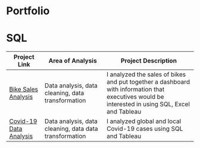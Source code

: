 # Portfolio

# SQL

| Project Link | Area of Analysis | Project Description | 
|---|---|---|
| [Bike Sales Analysis](https://github.com/GabrielR422/Bike-Sales-Analysis) | Data analysis, data cleaning, data transformation | I analyzed the sales of bikes and put together a dashboard with information that executives would be interested in using SQL, Excel and Tableau |
| [Covid-19 Data Analysis](https://github.com/GabrielR422/Covid-19_Data_Analysis) | Data analysis, data cleaning, data data transformation | I analyzed global and local Covid-19 cases using SQL and Tableau |
